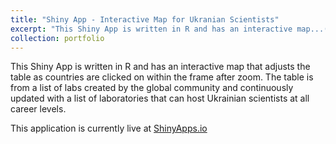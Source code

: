 ```yaml
---
title: "Shiny App - Interactive Map for Ukranian Scientists"
excerpt: "This Shiny App is written in R and has an interactive map...(Click for more information)<br/>This application is currently live at [ShinyApps.io]([https://mikelly11.shinyapps.io/UkraineScientists/])<br/><img src='/images/500x300.png'>"
collection: portfolio
---
```


This Shiny App is written in R and has an interactive map that adjusts the table as countries are clicked on within the frame after zoom. The table is from a list of labs created by the global community and continuously updated with a list of laboratories that can host Ukrainian scientists at all career levels.

This application is currently live at [ShinyApps.io]([https://mikelly11.shinyapps.io/UkraineScientists/])
